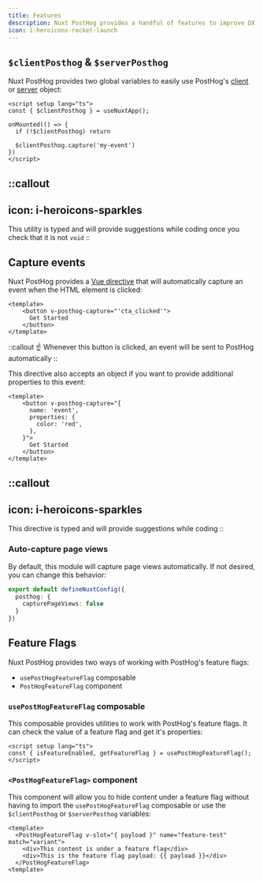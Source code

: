 ```yaml
---
title: Features
description: Nuxt PostHog provides a handful of features to improve DX
icon: i-heroicons-rocket-launch
---
```


## `$clientPosthog` & `$serverPosthog`

Nuxt PostHog provides two global variables to easily use PostHog's [client](https://posthog.com/docs/libraries/js) or [server](https://posthog.com/docs/libraries/node) object:

```vue [app.vue]
<script setup lang="ts">
const { $clientPosthog } = useNuxtApp();

onMounted(() => {
  if (!$clientPosthog) return

  $clientPosthog.capture('my-event')
})
</script>
```

::callout
---

icon: i-heroicons-sparkles
---

This utility is typed and will provide suggestions while coding once you check that it is not `void`
::

## Capture events

Nuxt PostHog provides a [Vue directive](https://vuejs.org/guide/reusability/custom-directives) that will automatically capture an event when the HTML element is clicked:

```vue [app.vue]
<template>
    <button v-posthog-capture="'cta_clicked'">
      Get Started
    </button>
</template>
```

::callout
☝️ Whenever this button is clicked, an event will be sent to PostHog automatically
::

This directive also accepts an object if you want to provide additional properties to this event:

```vue [app.vue]
<template>
    <button v-posthog-capture="{
      name: 'event',
      properties: {
        color: 'red',
      },
    }">
      Get Started
    </button>
</template>
```

::callout
---

icon: i-heroicons-sparkles
---

This directive is typed and will provide suggestions while coding
::

### Auto-capture page views

By default, this module will capture page views automatically. If not desired, you can change this behavior:

```typescript [nuxt.config.ts]
export default defineNuxtConfig({
  posthog: {
    capturePageViews: false
  }
})
```

## Feature Flags

Nuxt PostHog provides two ways of working with PostHog's feature flags:

- `usePostHogFeatureFlag` composable
- `PostHogFeatureFlag` component

### `usePostHogFeatureFlag` composable

This composable provides utilities to work with PostHog's feature flags. It can check the value of a feature flag and get it's properties:

```vue [app.vue]
<script setup lang="ts">
const { isFeatureEnabled, getFeatureFlag } = usePostHogFeatureFlag();
</script>
```

### `<PostHogFeatureFlag>` component

This component will allow you to hide content under a feature flag without having to import the `usePostHogFeatureFlag` composable or use the `$clientPosthog` or `$serverPosthog` variables:

```vue [app.vue]
<template>
  <PostHogFeatureFlag v-slot="{ payload }" name="feature-test" match="variant">
    <div>This content is under a feature flag</div>
    <div>This is the feature flag payload: {{ payload }}</div>
  </PostHogFeatureFlag>
<template>
```
